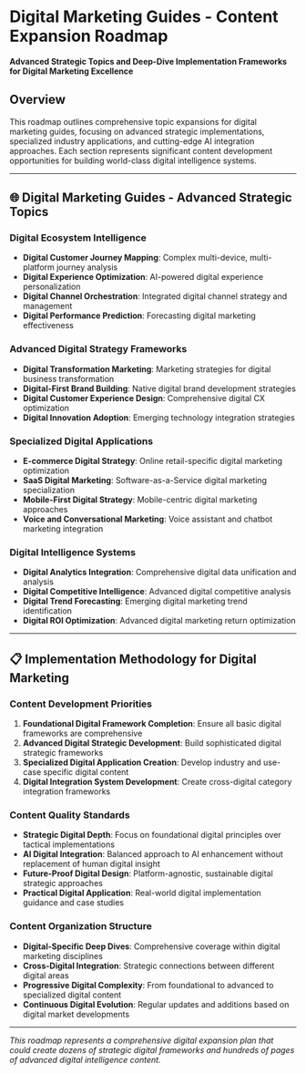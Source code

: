 # Digital Marketing Guides - Content Expansion Roadmap

**Advanced Strategic Topics and Deep-Dive Implementation Frameworks for Digital Marketing Excellence**

## Overview

This roadmap outlines comprehensive topic expansions for digital marketing guides, focusing on advanced strategic implementations, specialized industry applications, and cutting-edge AI integration approaches. Each section represents significant content development opportunities for building world-class digital intelligence systems.

---

## 🌐 **Digital Marketing Guides - Advanced Strategic Topics**

### **Digital Ecosystem Intelligence**
- **Digital Customer Journey Mapping**: Complex multi-device, multi-platform journey analysis
- **Digital Experience Optimization**: AI-powered digital experience personalization
- **Digital Channel Orchestration**: Integrated digital channel strategy and management
- **Digital Performance Prediction**: Forecasting digital marketing effectiveness

### **Advanced Digital Strategy Frameworks**
- **Digital Transformation Marketing**: Marketing strategies for digital business transformation
- **Digital-First Brand Building**: Native digital brand development strategies
- **Digital Customer Experience Design**: Comprehensive digital CX optimization
- **Digital Innovation Adoption**: Emerging technology integration strategies

### **Specialized Digital Applications**
- **E-commerce Digital Strategy**: Online retail-specific digital marketing optimization
- **SaaS Digital Marketing**: Software-as-a-Service digital marketing specialization
- **Mobile-First Digital Strategy**: Mobile-centric digital marketing approaches
- **Voice and Conversational Marketing**: Voice assistant and chatbot marketing integration

### **Digital Intelligence Systems**
- **Digital Analytics Integration**: Comprehensive digital data unification and analysis
- **Digital Competitive Intelligence**: Advanced digital competitive analysis
- **Digital Trend Forecasting**: Emerging digital marketing trend identification
- **Digital ROI Optimization**: Advanced digital marketing return optimization

---

## 📋 **Implementation Methodology for Digital Marketing**

### **Content Development Priorities**
1. **Foundational Digital Framework Completion**: Ensure all basic digital frameworks are comprehensive
2. **Advanced Digital Strategic Development**: Build sophisticated digital strategic frameworks
3. **Specialized Digital Application Creation**: Develop industry and use-case specific digital content
4. **Digital Integration System Development**: Create cross-digital category integration frameworks

### **Content Quality Standards**
- **Strategic Digital Depth**: Focus on foundational digital principles over tactical implementations
- **AI Digital Integration**: Balanced approach to AI enhancement without replacement of human digital insight
- **Future-Proof Digital Design**: Platform-agnostic, sustainable digital strategic approaches
- **Practical Digital Application**: Real-world digital implementation guidance and case studies

### **Content Organization Structure**
- **Digital-Specific Deep Dives**: Comprehensive coverage within digital marketing disciplines
- **Cross-Digital Integration**: Strategic connections between different digital areas
- **Progressive Digital Complexity**: From foundational to advanced to specialized digital content
- **Continuous Digital Evolution**: Regular updates and additions based on digital market developments

---

*This roadmap represents a comprehensive digital expansion plan that could create dozens of strategic digital frameworks and hundreds of pages of advanced digital intelligence content.* 